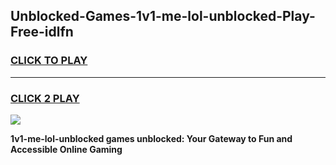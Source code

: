 
## Unblocked-Games-1v1-me-lol-unblocked-Play-Free-idlfn
<h3>
<a href="https://premium76.site?title=1v1-me-lol-unblocked&ref=18A1">CLICK TO PLAY</a></h3>
<hr>

<h3>
<a href="https://premium76.site?title=1v1-me-lol-unblocked&ref=18A1">CLICK 2 PLAY</a>
  
</h3>

<a href="https://premium76.site?title=1v1-me-lol-unblocked&ref=18A1"><img src="https://clearcache.store/games.png"></a>


**1v1-me-lol-unblocked games unblocked: Your Gateway to Fun and Accessible Online Gaming**
